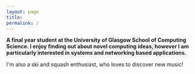 ```yaml
---
layout: page
title: 
permalink: /
---
```


<b>A final year student at the University of Glasgow School of Computing Science. I enjoy finding out about novel computing ideas, however I am particularly interested in systems and networking based applications.</b>

I'm also a ski and squash enthusiast, who loves to discover new music!
